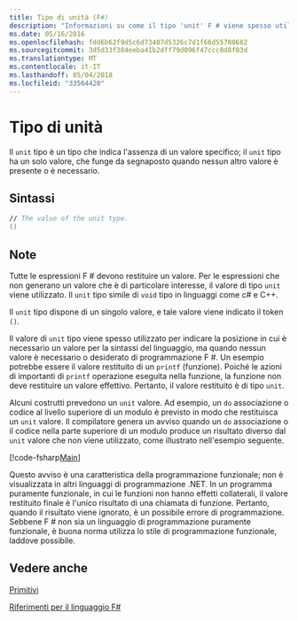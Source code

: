 ```yaml
---
title: Tipo di unità (F#)
description: "Informazioni su come il tipo 'unit' F # viene spesso utilizzato per indicare la posizione in cui è necessario un valore per la sintassi del linguaggio quando il valore non è necessario o desiderato."
ms.date: 05/16/2016
ms.openlocfilehash: fdd6b62f9d5c6d73407d5326c7d1f66d55780682
ms.sourcegitcommit: 3d5d33f384eeba41b2dff79d096f47ccc8d8f03d
ms.translationtype: MT
ms.contentlocale: it-IT
ms.lasthandoff: 05/04/2018
ms.locfileid: "33564420"
---
```

# <a name="unit-type"></a>Tipo di unità

Il `unit` tipo è un tipo che indica l'assenza di un valore specifico; il `unit` tipo ha un solo valore, che funge da segnaposto quando nessun altro valore è presente o è necessario.


## <a name="syntax"></a>Sintassi

```fsharp
// The value of the unit type.
()
```

## <a name="remarks"></a>Note
Tutte le espressioni F # devono restituire un valore. Per le espressioni che non generano un valore che è di particolare interesse, il valore di tipo `unit` viene utilizzato. Il `unit` tipo simile di `void` tipo in linguaggi come c# e C++.

Il `unit` tipo dispone di un singolo valore, e tale valore viene indicato il token `()`.

Il valore di `unit` tipo viene spesso utilizzato per indicare la posizione in cui è necessario un valore per la sintassi del linguaggio, ma quando nessun valore è necessario o desiderato di programmazione F #. Un esempio potrebbe essere il valore restituito di un `printf` (funzione). Poiché le azioni di importanti di `printf` operazione eseguita nella funzione, la funzione non deve restituire un valore effettivo. Pertanto, il valore restituito è di tipo `unit`.

Alcuni costrutti prevedono un `unit` valore. Ad esempio, un `do` associazione o codice al livello superiore di un modulo è previsto in modo che restituisca un `unit` valore. Il compilatore genera un avviso quando un `do` associazione o il codice nella parte superiore di un modulo produce un risultato diverso dal `unit` valore che non viene utilizzato, come illustrato nell'esempio seguente.

[!code-fsharp[Main](../../../samples/snippets/fsharp/lang-ref-1/snippet901.fs)]

Questo avviso è una caratteristica della programmazione funzionale; non è visualizzata in altri linguaggi di programmazione .NET. In un programma puramente funzionale, in cui le funzioni non hanno effetti collaterali, il valore restituito finale è l'unico risultato di una chiamata di funzione. Pertanto, quando il risultato viene ignorato, è un possibile errore di programmazione. Sebbene F # non sia un linguaggio di programmazione puramente funzionale, è buona norma utilizza lo stile di programmazione funzionale, laddove possibile.

## <a name="see-also"></a>Vedere anche
[Primitivi](primitive-types.md)

[Riferimenti per il linguaggio F#](index.md)
